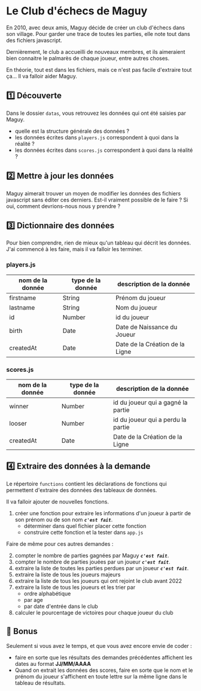 # Le Club d'échecs de Maguy

En 2010, avec deux amis, Maguy décide de créer un club d'échecs dans son village.
Pour garder une trace de toutes les parties, elle note tout dans des fichiers javascript.

Dernièrement, le club a accueilli de nouveaux membres, et ils aimeraient bien connaitre le palmarès de chaque joueur, entre autres choses.

En théorie, tout est dans les fichiers, mais ce n'est pas facile d'extraire tout ça... Il va falloir aider Maguy.

## :one: Découverte

Dans le dossier `datas`, vous retrouvez les données qui ont été saisies par Maguy.

- quelle est la structure générale des données ?
- les données écrites dans `players.js` correspondent à quoi dans la réalité ?
- les données écrites dans `scores.js` correspondent à quoi dans la réalité ?

## :two: Mettre à jour les données

Maguy aimerait trouver un moyen de modifier les données des fichiers javascript sans éditer ces derniers. Est-il vraiment possible de le faire ? Si oui, comment devrions-nous nous y prendre ?

## :three: Dictionnaire des données

Pour bien comprendre, rien de mieux qu'un tableau qui décrit les données. J'ai commencé à les faire, mais il va falloir les terminer.

### players.js

| nom de la donnée | type de la donnée | description de la donnée        |
| ---------------- | ----------------- | ------------------------------- |
| firstname        | String            | Prénom du joueur                |
| lastname         | String            | Nom du joueur                   |
| id               | Number            | id du joueur                    |
| birth            | Date              | Date de Naissance du Joueur     |
| createdAt        | Date              | Date de la Création de la Ligne |

### scores.js

| nom de la donnée | type de la donnée | description de la donnée           |
| ---------------- | ----------------- | ---------------------------------- |
| winner           | Number            | id du joueur qui a gagné la partie |
| looser           | Number            | id du joueur qui a perdu la partie |
| createdAt        | Date              | Date de la Création de la Ligne    |

## :four: Extraire des données à la demande

Le répertoire `functions` contient les déclarations de fonctions qui permettent d'extraire des données des tableaux de données.

Il va falloir ajouter de nouvelles fonctions.

1. créer une fonction pour extraire les informations d'un joueur à partir de son prénom ou de son nom **_`c'est fait`_**.
   - déterminer dans quel fichier placer cette fonction
   - construire cette fonction et la tester dans `app.js`

Faire de même pour ces autres demandes :

2. compter le nombre de parties gagnées par Maguy **_`c'est fait`_**.
3. compter le nombre de parties jouées par un joueur **_`c'est fait`_**.
4. extraire la liste de toutes les parties perdues par un joueur **_`c'est fait`_**.
5. extraire la liste de tous les joueurs majeurs
6. extraire la liste de tous les joueurs qui ont rejoint le club avant 2022
7. extraire la liste de tous les joueurs et les trier par
   - ordre alphabétique
   - par age
   - par date d'entrée dans le club
8. calculer le pourcentage de victoires pour chaque joueur du club

## :lollipop: Bonus

Seulement si vous avez le temps, et que vous avez encore envie de coder :

- faire en sorte que les résultats des demandes précédentes affichent les dates au format **JJ/MM/AAAA**
- Quand on extrait les données des scores, faire en sorte que le nom et le prénom du joueur s'affichent en toute lettre sur la même ligne dans le tableau de résultats.
